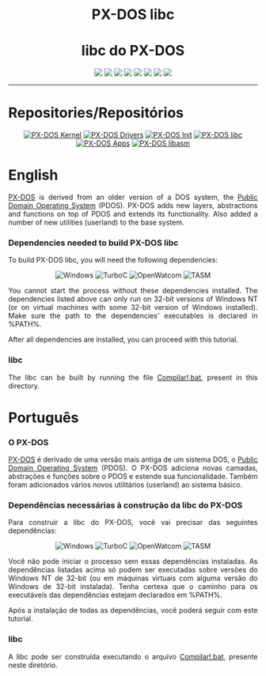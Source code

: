 <div align="center">

<h1>PX-DOS libc</h1>
<h1>libc do PX-DOS</h3>

![](https://img.shields.io/github/license/felipenlunkes/PX-DOS-libc.svg)
![](https://img.shields.io/github/stars/felipenlunkes/PX-DOS-libc.svg)
![](https://img.shields.io/github/issues/felipenlunkes/PX-DOS-libc.svg)
![](https://img.shields.io/github/issues-closed/felipenlunkes/PX-DOS-libc.svg)
![](https://img.shields.io/github/issues-pr/felipenlunkes/PX-DOS-libc.svg)
![](https://img.shields.io/github/issues-pr-closed/felipenlunkes/PX-DOS-libc.svg)
![](https://img.shields.io/github/downloads/felipenlunkes/PX-DOS-libc/total.svg)
![](https://img.shields.io/github/release/felipenlunkes/PX-DOS-libc.svg)

</div>

<hr>

# Repositories/Repositórios

<div align="center">
  
[![PX-DOS Kernel](https://github-readme-stats.vercel.app/api/pin/?username=felipenlunkes&repo=PX-DOS-Core&theme=dark)](https://github.com/felipenlunkes/PX-DOS)
[![PX-DOS Drivers](https://github-readme-stats.vercel.app/api/pin/?username=felipenlunkes&repo=PX-DOS-Drivers&theme=dark)](https://github.com/felipenlunkes/PX-DOS-Drivers)
[![PX-DOS Init](https://github-readme-stats.vercel.app/api/pin/?username=felipenlunkes&repo=PX-DOS-init&theme=dark)](https://github.com/felipenlunkes/PX-DOS-init)
[![PX-DOS libc](https://github-readme-stats.vercel.app/api/pin/?username=felipenlunkes&repo=PX-DOS-libc&theme=dark)](https://github.com/felipenlunkes/PX-DOS-libc)
[![PX-DOS Apps](https://github-readme-stats.vercel.app/api/pin/?username=felipenlunkes&repo=PX-DOS-Apps&theme=dark)](https://github.com/felipenlunkes/PX-DOS-Apps)
[![PX-DOS libasm](https://github-readme-stats.vercel.app/api/pin/?username=felipenlunkes&repo=PX-DOS-libasm&theme=dark)](https://github.com/felipenlunkes/PX-DOS-libasm)

</div>

# English

<div align="justify">

[PX-DOS](https://github.com/felipenlunkes/PX-DOS) is derived from an older version of a DOS system, the [Public Domain Operating System](http://www.pdos.org/) (PDOS). PX-DOS adds new layers, abstractions and functions on top of PDOS and extends its functionality. Also added a number of new utilities (userland) to the base system.

</div>

### Dependencies needed to build PX-DOS libc

<div align="justify">

To build PX-DOS libc, you will need the following dependencies:

</div>

<div align="center">

![Windows](https://img.shields.io/badge/Windows_32_bit-0078D6?style=for-the-badge&logo=windows&logoColor=white)
![TurboC](https://img.shields.io/badge/Borland_Turbo_C-F57842?style=for-the-badge&logo=c&logoColor=white)
![OpenWatcom](https://img.shields.io/badge/Open_Watcom-4EAA25?style=for-the-badge&logo=c&logoColor=white)
![TASM](https://img.shields.io/badge/TASM-0C322C?style=for-the-badge&logo=assembly&logoColor=white)

</div>

<div align="justify">

You cannot start the process without these dependencies installed. The dependencies listed above can only run on 32-bit versions of Windows NT (or on virtual machines with some 32-bit version of Windows installed). Make sure the path to the dependencies' executables is declared in %PATH%.

After all dependencies are installed, you can proceed with this tutorial.

</div>

### libc

<div align="justify">

The libc can be built by running the file [Compilar!.bat](Compilar!.bat), present in this directory.

</div>

# Português

### O PX-DOS

<div align="justify">

[PX-DOS](https://github.com/felipenlunkes/PX-DOS) é derivado de uma versão mais antiga de um sistema DOS, o [Public Domain Operating System](http://www.pdos.org/) (PDOS). O PX-DOS adiciona novas camadas, abstrações e funções sobre o PDOS e estende sua funcionalidade. Também foram adicionados vários novos utilitários (userland) ao sistema básico.

</div>
  
### Dependências necessárias à construção da libc do PX-DOS

<div align="justify">

Para construir a libc do PX-DOS, você vai precisar das seguintes dependências:

</div>

<div align="center">

![Windows](https://img.shields.io/badge/Windows_32_bit-0078D6?style=for-the-badge&logo=windows&logoColor=white)
![TurboC](https://img.shields.io/badge/Borland_Turbo_C-F57842?style=for-the-badge&logo=c&logoColor=white)
![OpenWatcom](https://img.shields.io/badge/Open_Watcom-4EAA25?style=for-the-badge&logo=c&logoColor=white)
![TASM](https://img.shields.io/badge/TASM-0C322C?style=for-the-badge&logo=assembly&logoColor=white)

</div>

<div align="justify">

Você não pode iniciar o processo sem essas dependências instaladas. As dependências listadas acima só podem ser executadas sobre versões do Windows NT de 32-bit (ou em máquinas virtuais com alguma versão do Windows de 32-bit instalada). Tenha certexa que o caminho para os executáveis das dependências estejam declarados em %PATH%.

Após a instalação de todas as dependências, você poderá seguir com este tutorial.

</div>

### libc

<div align="justify">

A libc pode ser construída executando o arquivo [Compilar!.bat](Compilar!.bat), presente neste diretório.

</div>

<!-- Versão do arquivo: 1.0

Copyright © 2012-2022 Felipe Miguel Nery Lunkes

-->
